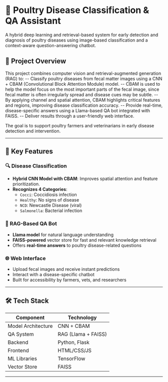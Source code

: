 # 🐔 Poultry Disease Classification & QA Assistant

A hybrid deep learning and retrieval-based system for early detection and diagnosis of poultry diseases using image-based classification and a context-aware question-answering chatbot.

## 🧠 Project Overview

This project combines computer vision and retrieval-augmented generation (RAG) to:
--	Classify poultry diseases from fecal matter images using a CNN + CBAM (Convolutional Block Attention Module) model.
--	CBAM is used to help the model focus on the most important parts of the fecal image, since fecal matter is often irregularly spread and disease cues may be subtle.
--	By applying channel and spatial attention, CBAM highlights critical features and regions, improving disease classification accuracy.
--	Provide real-time, disease-specific answers using a Llama-based QA bot integrated with FAISS.
--	Deliver results through a user-friendly web interface.

The goal is to support poultry farmers and veterinarians in early disease detection and intervention.

---

## 📌 Key Features

### 🔍 Disease Classification
- **Hybrid CNN Model with CBAM**: Improves spatial attention and feature prioritization.
- **Recognizes 4 Categories**:
  - `Cocci`: Coccidiosis infection
  - `Healthy`: No signs of disease
  - `NCD`: Newcastle Disease (viral)
  - `Salmonella`: Bacterial infection

### 🤖 RAG-Based QA Bot
- **Llama model** for natural language understanding  
- **FAISS-powered** vector store for fast and relevant knowledge retrieval  
- Offers **real-time answers** to poultry disease-related questions

### 🌐 Web Interface
- Upload fecal images and receive instant predictions
- Interact with a disease-specific chatbot
- Built for accessibility by farmers, vets, and researchers

---

## 🛠️ Tech Stack

| Component        | Technology              |
|------------------|--------------------------|
| Model Architecture | CNN + CBAM              |
| QA System         | RAG (Llama + FAISS)      |
| Backend           | Python, Flask   |
| Frontend          | HTML/CSS/JS |
| ML Libraries      | TensorFlow     |
| Vector Store      | FAISS                    |

---

